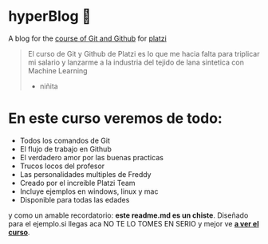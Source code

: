 # hyperBlog 💚 
A blog for the [course of Git and Github](http://platzi.com/cursos/git-github/  "course of Git and Github") for [platzi](http://platzi.com/ "platzi")
> El curso de Git y Github de Platzi es lo que me hacia falta para triplicar mi salario y lanzarme a la industria del tejido de lana sintetica con Machine Learning
> - niñita

# En este curso veremos de todo:
* Todos los comandos de Git
* El flujo de trabajo en Github 
* El verdadero amor por las buenas practicas 
* Trucos locos del profesor 
* Las personalidades multiples de Freddy
* Creado por el increible Platzi Team
* Incluye ejemplos en windows, linux y mac
* Disponible para todas las edades

y como un amable recordatorio: **este readme.md es un chiste**. Diseñado para el ejemplo.si llegas aca NO TE LO TOMES EN SERIO y mejor ve [**a ver el curso**](http://platzi.com/cursos/git-github/ "a ver el curso").